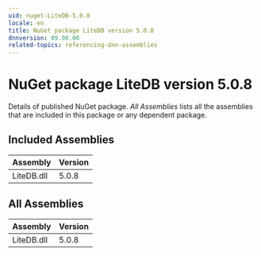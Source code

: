 ```yaml
---
uid: nuget-LiteDB-5.0.8
locale: en
title: NuGet package LiteDB version 5.0.8
dnnversion: 09.08.00
related-topics: referencing-dnn-assemblies
---
```


# NuGet package LiteDB version 5.0.8
Details of published NuGet package.
*All Assemblies* lists all the assemblies that are included in this package or any dependent package.

## Included Assemblies

|Assembly|Version|
|---|---|
|LiteDB.dll|5.0.8|

## All Assemblies

|Assembly|Version|
|---|---|
|LiteDB.dll|5.0.8|

